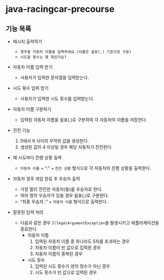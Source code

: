 # java-racingcar-precourse

## 기능 목록

- 메시지 출력하기
    - `경주할 자동차 이름을 입력하세요.(이름은 쉼표(,) 기준으로 구분)`
    - `시도할 횟수는 몇 회인가요?`


- 자동차 이름 입력 받기
    - 사용자가 입력한 문자열을 입력받는다.


- 시도 횟수 입력 받기
    - 사용자가 입력한 시도 횟수를 입력받는다.


- 자동차 이름 구분하기
    - 입력된 자동차 이름을 쉼표(,)로 구분하여 각 자동차의 이름을 저장한다.


- 전진 기능
    1. 0에서 9 사이의 무작위 값을 생성한다.
    2. 생성된 값이 4 이상일 경우 해당 자동차가 전진한다.


- 매 시도마다 진행 상황 출력
    - `자동차 이름` + “:” + `전진 상황` 형식으로 각 자동차의 진행 상황을 출력한다.


- 자동차 경주 게임 완료 후 우승자 출력
    - 가장 멀리 전진한 자동차(들)를 우승자로 한다.
    - 여러 명의 우승자가 있을 경우 쉼표(,)로 구분한다.
    - “최종 우승자 :” + `자동차 이름` 형식으로 출력한다.


- 잘못된 입력 처리
    - 다음과 같은 경우 `IllegalArgumentException`을 발생시키고 애플리케이션을 종료한다.
        - 자동차 이름
            1. 입력된 자동차 이름 중 하나라도 5자를 초과하는 경우
            2. 자동차 이름이 빈 값으로 입력된 경우
            3. 자동차 이름이 중복된 경우
        - 시도 횟수
            1. 입력된 시도 횟수가 양의 정수가 아닌 경우
            2. 시도 횟수가 빈 값으로 입력된 경우